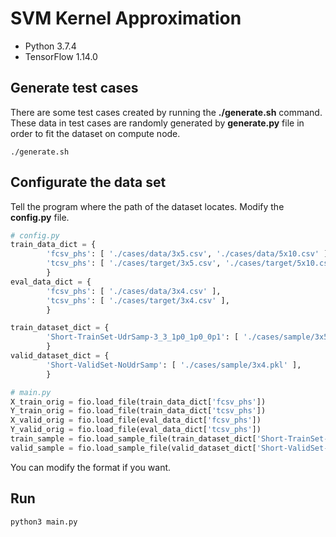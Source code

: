 
# SVM Kernel Approximation

- Python 3.7.4
- TensorFlow 1.14.0

## Generate test cases

There are some test cases created by running the **./generate.sh** command. These data in test cases are randomly generated by **generate.py** file in order to fit the dataset on compute node.

```shell
./generate.sh
```

## Configurate the data set

Tell the program where the path of the dataset locates. Modify the **config.py** file.

```python
# config.py
train_data_dict = {
        'fcsv_phs': [ './cases/data/3x5.csv', './cases/data/5x10.csv' ],
        'tcsv_phs': [ './cases/target/3x5.csv', './cases/target/5x10.csv' ],
        }
eval_data_dict = {
        'fcsv_phs': [ './cases/data/3x4.csv' ],
        'tcsv_phs': [ './cases/target/3x4.csv' ],
        }

train_dataset_dict = {
        'Short-TrainSet-UdrSamp-3_3_1p0_1p0_0p1': [ './cases/sample/3x5.pkl', './cases/sample/5x10.pkl' ],
        }
valid_dataset_dict = {
        'Short-ValidSet-NoUdrSamp': [ './cases/sample/3x4.pkl' ],
        }

# main.py
X_train_orig = fio.load_file(train_data_dict['fcsv_phs'])
Y_train_orig = fio.load_file(train_data_dict['tcsv_phs'])
X_valid_orig = fio.load_file(eval_data_dict['fcsv_phs'])
Y_valid_orig = fio.load_file(eval_data_dict['tcsv_phs'])
train_sample = fio.load_sample_file(train_dataset_dict['Short-TrainSet-UdrSamp-3_3_1p0_1p0_0p1'])
valid_sample = fio.load_sample_file(valid_dataset_dict['Short-ValidSet-NoUdrSamp'])
```

You can modify the format if you want.

## Run

```shell
python3 main.py
```


